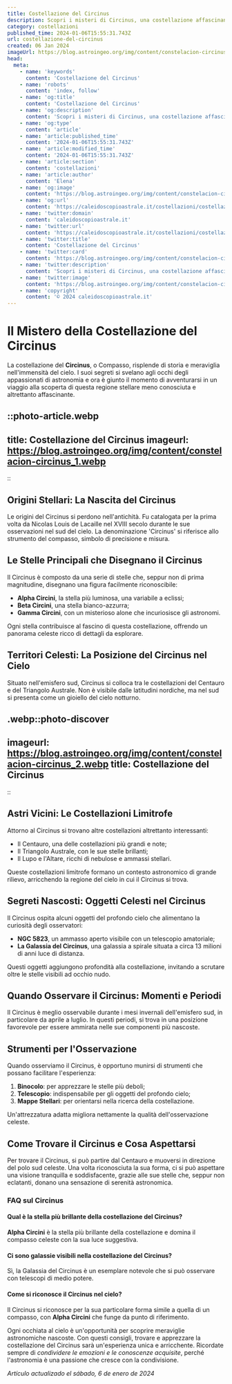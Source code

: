 ```yaml
---
title: Costellazione del Circinus
description: Scopri i misteri di Circinus, una costellazione affascinante nel cielo meridionale. Stelle, storie e come osservarla nel dettaglio.
category: costellazioni
published_time: 2024-01-06T15:55:31.743Z
url: costellazione-del-circinus
created: 06 Jan 2024
imageUrl: https://blog.astroingeo.org/img/content/constelacion-circinus_1.webp
head:
  meta:
    - name: 'keywords'
      content: 'Costellazione del Circinus'
    - name: 'robots'
      content: 'index, follow'
    - name: 'og:title'
      content: 'Costellazione del Circinus'
    - name: 'og:description'
      content: 'Scopri i misteri di Circinus, una costellazione affascinante nel cielo meridionale. Stelle, storie e come osservarla nel dettaglio.'
    - name: 'og:type'
      content: 'article'
    - name: 'article:published_time'
      content: '2024-01-06T15:55:31.743Z'
    - name: 'article:modified_time'
      content: '2024-01-06T15:55:31.743Z'
    - name: 'article:section'
      content: 'costellazioni'
    - name: 'article:author'
      content: 'Elena'
    - name: 'og:image'
      content: 'https://blog.astroingeo.org/img/content/constelacion-circinus_1.webp'
    - name: 'og:url'
      content: 'https://caleidoscopioastrale.it/costellazioni/costellazione-del-circinus'
    - name: 'twitter:domain'
      content: 'caleidoscopioastrale.it'
    - name: 'twitter:url'
      content: 'https://caleidoscopioastrale.it/costellazioni/costellazione-del-circinus'
    - name: 'twitter:title'
      content: 'Costellazione del Circinus'
    - name: 'twitter:card'
      content: 'https://blog.astroingeo.org/img/content/constelacion-circinus_1.webp'
    - name: 'twitter:description'
      content: 'Scopri i misteri di Circinus, una costellazione affascinante nel cielo meridionale. Stelle, storie e come osservarla nel dettaglio.'
    - name: 'twitter:image'
      content: 'https://blog.astroingeo.org/img/content/constelacion-circinus_1.webp'
    - name: 'copyright'
      content: '© 2024 caleidoscopioastrale.it'
---
```

# Il Mistero della Costellazione del Circinus

La costellazione del **Circinus**, o Compasso, risplende di storia e meraviglia nell'immensità del cielo. I suoi segreti si svelano agli occhi degli appassionati di astronomia e ora è giunto il momento di avventurarsi in un viaggio alla scoperta di questa regione stellare meno conosciuta e altrettanto affascinante.

::photo-article.webp
---
title: Costellazione del Circinus
imageurl: https://blog.astroingeo.org/img/content/constelacion-circinus_1.webp
---
::

## Origini Stellari: La Nascita del Circinus

Le origini del Circinus si perdono nell'antichità. Fu catalogata per la prima volta da Nicolas Louis de Lacaille nel XVIII secolo durante le sue osservazioni nel sud del cielo. La denominazione 'Circinus' si riferisce allo strumento del compasso, simbolo di precisione e misura.

## Le Stelle Principali che Disegnano il Circinus

Il Circinus è composto da una serie di stelle che, seppur non di prima magnitudine, disegnano una figura facilmente riconoscibile:

- **Alpha Circini**, la stella più luminosa, una variabile a eclissi;
- **Beta Circini**, una stella bianco-azzurra;
- **Gamma Circini**, con un misterioso alone che incuriosisce gli astronomi.

Ogni stella contribuisce al fascino di questa costellazione, offrendo un panorama celeste ricco di dettagli da esplorare.

## Territori Celesti: La Posizione del Circinus nel Cielo

Situato nell'emisfero sud, Circinus si colloca tra le costellazioni del Centauro e del Triangolo Australe. Non è visibile dalle latitudini nordiche, ma nel sud si presenta come un gioiello del cielo notturno.

.webp::photo-discover
---
imageurl: https://blog.astroingeo.org/img/content/constelacion-circinus_2.webp
title: Costellazione del Circinus
---
::

## Astri Vicini: Le Costellazioni Limitrofe

Attorno al Circinus si trovano altre costellazioni altrettanto interessanti:

- Il Centauro, una delle costellazioni più grandi e note;
- Il Triangolo Australe, con le sue stelle brillanti;
- Il Lupo e l'Altare, ricchi di nebulose e ammassi stellari.

Queste costellazioni limitrofe formano un contesto astronomico di grande rilievo, arricchendo la regione del cielo in cui il Circinus si trova.

## Segreti Nascosti: Oggetti Celesti nel Circinus

Il Circinus ospita alcuni oggetti del profondo cielo che alimentano la curiosità degli osservatori:

- **NGC 5823**, un ammasso aperto visibile con un telescopio amatoriale;
- **La Galassia del Circinus**, una galassia a spirale situata a circa 13 milioni di anni luce di distanza.

Questi oggetti aggiungono profondità alla costellazione, invitando a scrutare oltre le stelle visibili ad occhio nudo.

## Quando Osservare il Circinus: Momenti e Periodi

Il Circinus è meglio osservabile durante i mesi invernali dell'emisfero sud, in particolare da aprile a luglio. In questi periodi, si trova in una posizione favorevole per essere ammirata nelle sue componenti più nascoste.

## Strumenti per l'Osservazione 

Quando osserviamo il Circinus, è opportuno munirsi di strumenti che possano facilitare l'esperienza:

1. **Binocolo**: per apprezzare le stelle più deboli;
2. **Telescopio**: indispensabile per gli oggetti del profondo cielo;
3. **Mappe Stellari**: per orientarsi nella ricerca della costellazione.

Un'attrezzatura adatta migliora nettamente la qualità dell'osservazione celeste.

## Come Trovare il Circinus e Cosa Aspettarsi

Per trovare il Circinus, si può partire dal Centauro e muoversi in direzione del polo sud celeste. Una volta riconosciuta la sua forma, ci si può aspettare una visione tranquilla e soddisfacente, grazie alle sue stelle che, seppur non eclatanti, donano una sensazione di serenità astronomica.

### FAQ sul Circinus

#### Qual è la stella più brillante della costellazione del Circinus?
**Alpha Circini** è la stella più brillante della costellazione e domina il compasso celeste con la sua luce suggestiva.

#### Ci sono galassie visibili nella costellazione del Circinus?
Sì, la Galassia del Circinus è un esemplare notevole che si può osservare con telescopi di medio potere.

#### Come si riconosce il Circinus nel cielo?
Il Circinus si riconosce per la sua particolare forma simile a quella di un compasso, con **Alpha Circini** che funge da punto di riferimento.

Ogni occhiata al cielo è un'opportunità per scoprire meraviglie astronomiche nascoste. Con questi consigli, trovare e apprezzare la costellazione del Circinus sarà un'esperienza unica e arricchente. Ricordate sempre di *condividere le emozioni e le conoscenze acquisite*, perché l'astronomia è una passione che cresce con la condivisione.

_Artículo actualizado el sábado, 6 de enero de 2024_